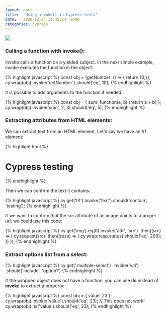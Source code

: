 ```yaml
---
layout: post
title:  "Using invoke() in Cypress tests"
date:   2020-12-24 11:45:24 -0500
categories: cypress
---
```


<div class="post-image">
  <img src="{{site.baseurl}}/assets/img/cypress1.png">
</div>

### Calling a function with invoke():

Invoke calls a function on a yielded subject. In the next simple example, invoke executes the function in the object:

{% highlight javascript %}
const obj = {getNumber: () => { return 10;}};
cy.wrap(obj).invoke('getNumber').should('eq', 10); 
{% endhighlight %}

It is possible to add arguments to the function if needed:

{% highlight javascript %}
const obj = {
  sum: function(a, b) {return a + b}
};
cy.wrap(obj).invoke('sum', 2, 3).should('eq', 5);
{% endhighlight %}


### Extracting attributes from HTML elements:

We can extract text from an HTML element. Let's say we have an *h1* element:

{% highlight html %}
<h1>Cypress testing</h1>
{% endhighlight %}

Then we can confirm the text it contains:

{% highlight javascript %}
cy.get('h1').invoke('text').should('contain', 'testing');
{% endhighlight %}

If we want to confirm that the *src* attribute of an image points to a proper url, we could use this code:

{% highlight javascript %}
cy.get('img').eq(0).invoke('attr', 'src')
  .then((src) => {
    cy.request(src)
      .then((resp) => {
        cy.wrap(resp.status).should('eq', 200);
       })
  });
{% endhighlight %}

### Extract options list from a select:

{% highlight javascript %}
cy.get('.multiple-select')
  .invoke('val')
  .should('include', 'option1')
{% endhighlight %}

If the wrapped object does not have a function, you can use **its** instead of **invoke** to extract a property:

{% highlight javascript %}
const obj = {
  value: 23
};
cy.wrap(obj).invoke('value').should('eq', 23); // This does not work!
cy.wrap(obj).its('value').should('eq', 23);
{% endhighlight %}
